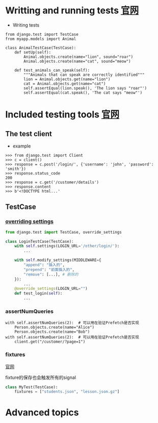 # Writting and running tests [官网][run test]

* Writing tests

```
from django.test import TestCase
from myapp.models import Animal

class AnimalTestCase(TestCase):
    def setUp(self):
        Animal.objects.create(name="lion", sound="roar")
        Animal.objects.create(name="cat", sound="meow")

    def test_animals_can_speak(self):
        """Animals that can speak are correctly identified"""
        lion = Animal.objects.get(name="lion")
        cat = Animal.objects.get(name="cat")
        self.assertEqual(lion.speak(), 'The lion says "roar"')
        self.assertEqual(cat.speak(), 'The cat says "meow"')
```

# Included testing tools [官网][test tools]
## The test client
* example

```
>>> from django.test import Client
>>> c = client()
>>> response = c.post('/login/', {'username': 'john', 'password': 'smith'})
>>> response.status_code
200
>>> response = c.get('/customer/details')
>>> response.content
>>> b'<!DOCTYPE html...'
```

## TestCase
### [overriding settings](https://docs.djangoproject.com/en/4.1/topics/testing/tools/#overriding-settings)
```python
from django.test import TestCase, override_settings

class LoginTestCase(TestCase):
    with self.settings(LOGIN_URL='/other/login/'):
        ...

    with self.modify_settings(MIDDLEWARE={
        "append": "插入的",
        "prepend": "前面插入的",
        "remove": [...], # 删除的
    }):
        ...
    @override_settings(LOGIN_URL="")
    def test_login(self):
        ...
```
### assertNumQueries

```
with self.assertNumQueries(2):  # 可以用在验证Prefetch是否实现
    Person.objects.create(name="Alice")
    Person.objects.create(name="Bob")
with self.assertNumQueries(2):  # 可以用在验证Prefetch是否实现
    client.get("/customer/?page=1")
```

### fixtures

[官网](https://docs.djangoproject.com/en/5.0/topics/testing/tools/#fixture-loading)

fixture的保存也会触发所有的signal

```python
class MyTest(TestCase):
    fixtures = ["students.json", "lesson.json.gz"]
```

# Advanced topics

[run test]: https://docs.djangoproject.com/en/5.0/topics/testing/overview/#running-tests
[test tools]: https://docs.djangoproject.com/en/5.0/topics/testing/tools/
